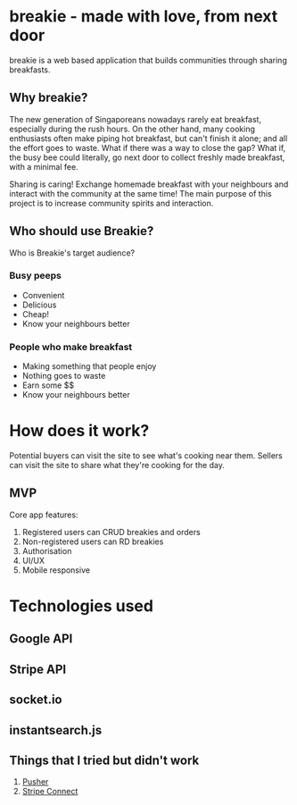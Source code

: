 # breakie - made with love, from next door

breakie is a web based application that builds communities through sharing breakfasts.

## Why breakie?
The new generation of Singaporeans nowadays rarely eat breakfast, especially during the rush hours. On the other hand, many cooking enthusiasts often make piping hot breakfast, but can't finish it alone; and all the effort goes to waste. What if there was a way to close the gap? What if, the busy bee could literally, go next door to collect freshly made breakfast, with a minimal fee.

Sharing is caring! Exchange homemade breakfast with your neighbours and interact with the community at the same time! The main purpose of this project is to increase community spirits and interaction.

## Who should use Breakie? 
Who is Breakie's target audience?
### Busy peeps
+ Convenient
+ Delicious
+ Cheap!
+ Know your neighbours better

### People who make breakfast
+ Making something that people enjoy
+ Nothing goes to waste
+ Earn some $$
+ Know your neighbours better

# How does it work?
Potential buyers can visit the site to see what's cooking near them.
Sellers can visit the site to share what they're cooking for the day.

## MVP
Core app features:
1. Registered users can CRUD breakies and orders
2. Non-registered users can RD breakies
3. Authorisation
4. UI/UX
5. Mobile responsive

# Technologies used
## Google API
## Stripe API
## socket.io
## instantsearch.js

## Things that I tried but didn't work
1. [Pusher](https://pusher.com/)
2. [Stripe Connect](https://stripe.com/en-sg/connect)